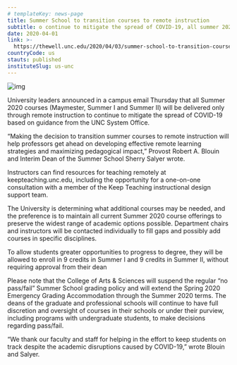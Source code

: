 ```yaml
---
# templateKey: news-page
title: Summer School to transition courses to remote instruction
subtitle: o continue to mitigate the spread of COVID-19, all summer 2020 courses will be delivered only through remote instruction.
date: 2020-04-01
link: >-
  https://thewell.unc.edu/2020/04/03/summer-school-to-transition-courses-to-remote-instruction/
countryCode: us
stauts: published
instituteSlug: us-unc
---
```

![img](https://thewell.unc.edu/files/2020/04/bell-tower.jpg)

University leaders announced in a campus email Thursday that all Summer 2020 courses (Maymester, Summer I and Summer II) will be delivered only through remote instruction to continue to mitigate the spread of COVID-19 based on guidance from the UNC System Office.

“Making the decision to transition summer courses to remote instruction will help professors get ahead on developing effective remote learning strategies and maximizing pedagogical impact,” Provost Robert A. Blouin and Interim Dean of the Summer School Sherry Salyer wrote.

Instructors can find resources for teaching remotely at keepteaching.unc.edu, including the opportunity for a one-on-one consultation with a member of the Keep Teaching instructional design support team.

The University is determining what additional courses may be needed, and the preference is to maintain all current Summer 2020 course offerings to preserve the widest range of academic options possible. Department chairs and instructors will be contacted individually to fill gaps and possibly add courses in specific disciplines.

To allow students greater opportunities to progress to degree, they will be allowed to enroll in 9 credits in Summer I and 9 credits in Summer II, without requiring approval from their dean

Please note that the College of Arts & Sciences will suspend the regular “no pass/fail” Summer School grading policy and will extend the Spring 2020 Emergency Grading Accommodation through the Summer 2020 terms. The deans of the graduate and professional schools will continue to have full discretion and oversight of courses in their schools or under their purview, including programs with undergraduate students, to make decisions regarding pass/fail.

“We thank our faculty and staff for helping in the effort to keep students on track despite the academic disruptions caused by COVID-19,” wrote Blouin and Salyer.
